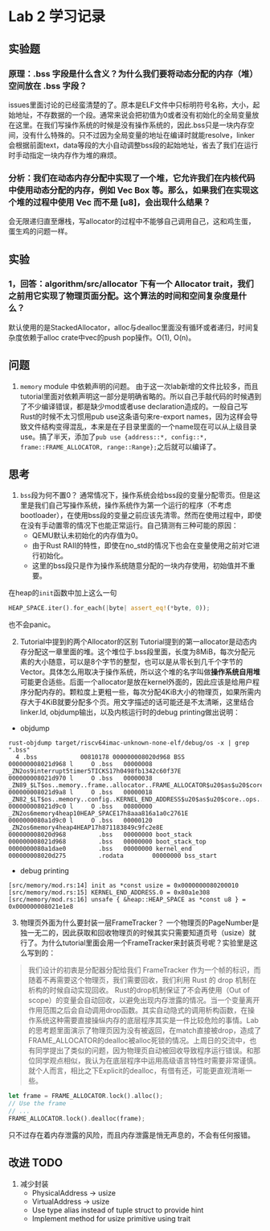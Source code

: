 # Lab 2 学习记录
## 实验题
### 原理：.bss 字段是什么含义？为什么我们要将动态分配的内存（堆）空间放在 .bss 字段？
issues里面讨论的已经蛮清楚的了。原本是ELF文件中只标明符号名称，大小，起始地址，不存数据的一个段。通常来说会把初值为0或者没有初始化的全局变量放在这里。在我们写操作系统的时候是没有操作系统的，因此.bss只是一块内存空间，没有什么特殊的。只不过因为全局变量的地址在编译时就能resolve，linker会根据前面text，data等段的大小自动调整bss段的起始地址，省去了我们在运行时手动指定一块内存作为堆的麻烦。
### 分析：我们在动态内存分配中实现了一个堆，它允许我们在内核代码中使用动态分配的内存，例如 Vec Box 等。那么，如果我们在实现这个堆的过程中使用 Vec 而不是 [u8]，会出现什么结果？
会无限递归直至爆栈，写allocator的过程中不能够自己调用自己，这和鸡生蛋，蛋生鸡的问题一样。

## 实验
### 1，回答：algorithm/src/allocator 下有一个 Allocator trait，我们之前用它实现了物理页面分配。这个算法的时间和空间复杂度是什么？
默认使用的是StackedAllocator，alloc与dealloc里面没有循环或者递归，时间复杂度依赖于alloc crate中vec的push pop操作。O(1), O(n)。

## 问题
1. `memory` module 中依赖声明的问题。
由于这一次lab新增的文件比较多，而且tutorial里面对依赖声明这一部分是明确省略的。所以自己手敲代码的时候遇到了不少编译错误，都是缺少mod或者use declaration造成的。一般自己写Rust的时候不太习惯用pub use这条语句来re-export names，因为这样会导致文件结构变得混乱，本来是在子目录里面的一个name现在可以从上级目录use。搞了半天，添加了`pub use {address::*, config::*, frame::FRAME_ALLOCATOR, range::Range};`之后就可以编译了。

## 思考
1. `bss`段为何不置0？
通常情况下，操作系统会给bss段的变量分配零页。但是这里是我们自己写操作系统，操作系统作为第一个运行的程序（不考虑bootloader），在使用bss段的变量之前应该先清零。然而在使用过程中，即使在没有手动置零的情况下也能正常运行。自己猜测有三种可能的原因：
    - QEMU默认未初始化的内存值为0。
    - 由于Rust RAII的特性，即使在no_std的情况下也会在变量使用之前对它进行初始化。
    - 这里的bss段只是作为操作系统随意分配的一块内存使用，初始值并不重要。

在heap的`init`函数中加上这么一句
```Rust
HEAP_SPACE.iter().for_each(|byte| assert_eq!(*byte, 0));
```
也不会panic。

2. Tutorial中提到的两个Allocator的区别
Tutorial提到的第一allocator是动态内存分配这一章里面的堆。这个堆位于.bss段里面，长度为8MiB，每次分配元素的大小随意，可以是8个字节的整型，也可以是从零长到几千个字节的Vector。具体怎么用取决于操作系统，所以这个堆的名字叫做**操作系统自用堆**可能更合适些。后面一个allocator是放在kernel外面的，因此应该是给用户程序分配内存的。颗粒度上更粗一些，每次分配4KiB大小的物理页，如果所需内存大于4KiB就要分配多个页。用文字描述的话可能还是不太清晰，这里结合linker.ld, objdump输出，以及内核运行时的debug printing做出说明：
- objdump
```
rust-objdump target/riscv64imac-unknown-none-elf/debug/os -x | grep ".bss"
  4 .bss            00810178 000000008020d968 BSS
000000008021d968 l     O .bss   00000008 _ZN2os9interrupt5timer5TICKS17h0498fb1342c60f37E
000000008021d970 l     O .bss   00000038 _ZN89_$LT$os..memory..frame..allocator..FRAME_ALLOCATOR$u20$as$u20$core..ops..deref..Deref$GT$5deref11__stability4LAZY17h745c140aa3148f64E
000000008021d9a8 l     O .bss   00000018 _ZN82_$LT$os..memory..config..KERNEL_END_ADDRESS$u20$as$u20$core..ops..deref..Deref$GT$5deref11__stability4LAZY17h76f3c49328d83cbcE
000000008021d9c0 l     O .bss   00800000 _ZN2os6memory4heap10HEAP_SPACE17h8aaa816a1a0c2761E
0000000080a1d9c0 l     O .bss   00000120 _ZN2os6memory4heap4HEAP17h871183849c9fc2e8E
000000008020d968         .bss   00000000 boot_stack
000000008021d968         .bss   00000000 boot_stack_top
0000000080a1dae0         .bss   00000000 kernel_end
000000008020d275         .rodata        00000000 bss_start
```
- debug printing
```
[src/memory/mod.rs:14] init as *const usize = 0x0000000080200010
[src/memory/mod.rs:15] KERNEL_END_ADDRESS.0 = 0x80a1e308
[src/memory/mod.rs:16] unsafe { &heap::HEAP_SPACE as *const u8 } = 0x000000008021e1e8
```

3. 物理页外面为什么要封装一层FrameTracker？
一个物理页的PageNumber是独一无二的，因此获取和回收物理页的时候其实只需要知道页号（usize）就行了。为什么tutorial里面会用一个FrameTracker来封装页号呢？实验里是这么写到的：
> 我们设计的初衷是分配器分配给我们 FrameTracker 作为一个帧的标识，而随着不再需要这个物理页，我们需要回收，我们利用 Rust 的 drop 机制在析构的时候自动实现回收。
Rust的drop机制保证了不会再使用（Out of scope）的变量会自动回收，以避免出现内存泄露的情况。当一个变量离开作用范围之后会自动调用drop函数。其实自动隐式的调用析构函数，在操作系统这种需要直接操纵内存的底层程序其实是一件比较危险的事情。Lab的思考题里面演示了物理页因为没有被返回，在match直接被drop，造成了FRAME_ALLOCATOR的dealloc被alloc死锁的情况。上周日的交流中，也有同学提出了类似的问题，因为物理页自动被回收导致程序运行错误。和那位同学观点相似，我认为在底层程序中运用高级语言特性时需要非常谨慎。就个人而言，相比之下Explicit的dealloc，有借有还，可能更直观清晰一些。
```Rust
let frame = FRAME_ALLOCATOR.lock().alloc();
// Use the frame
// ...
FRAME_ALLOCATOR.lock().dealloc(frame);
```
只不过存在着内存泄露的风险，而且内存泄露是悄无声息的，不会有任何报错。

## 改进 TODO
1. 减少封装
    - PhysicalAddress -> usize
    - VirtualAddress -> usize
    - Use type alias instead of tuple struct to provide hint
    - Implement method for usize primitive using trait